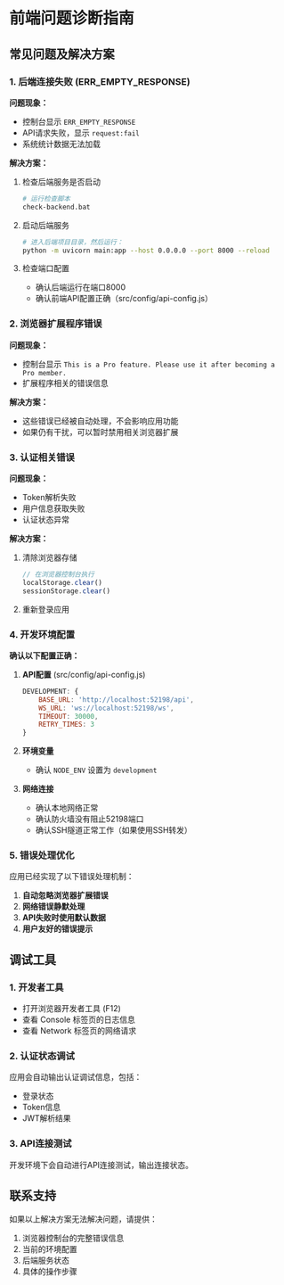 # 前端问题诊断指南

## 常见问题及解决方案

### 1. 后端连接失败 (ERR_EMPTY_RESPONSE)

**问题现象：**
- 控制台显示 `ERR_EMPTY_RESPONSE`
- API请求失败，显示 `request:fail`
- 系统统计数据无法加载

**解决方案：**
1. 检查后端服务是否启动
   ```bash
   # 运行检查脚本
   check-backend.bat
   ```

2. 启动后端服务
   ```bash
   # 进入后端项目目录，然后运行：
   python -m uvicorn main:app --host 0.0.0.0 --port 8000 --reload
   ```

3. 检查端口配置
   - 确认后端运行在端口8000
   - 确认前端API配置正确（src/config/api-config.js）

### 2. 浏览器扩展程序错误

**问题现象：**
- 控制台显示 `This is a Pro feature. Please use it after becoming a Pro member.`
- 扩展程序相关的错误信息

**解决方案：**
- 这些错误已经被自动处理，不会影响应用功能
- 如果仍有干扰，可以暂时禁用相关浏览器扩展

### 3. 认证相关错误

**问题现象：**
- Token解析失败
- 用户信息获取失败
- 认证状态异常

**解决方案：**
1. 清除浏览器存储
   ```javascript
   // 在浏览器控制台执行
   localStorage.clear()
   sessionStorage.clear()
   ```

2. 重新登录应用

### 4. 开发环境配置

**确认以下配置正确：**

1. **API配置** (src/config/api-config.js)
   ```javascript
   DEVELOPMENT: {
       BASE_URL: 'http://localhost:52198/api',
       WS_URL: 'ws://localhost:52198/ws',
       TIMEOUT: 30000,
       RETRY_TIMES: 3
   }
   ```

2. **环境变量**
   - 确认 `NODE_ENV` 设置为 `development`

3. **网络连接**
   - 确认本地网络正常
   - 确认防火墙没有阻止52198端口
   - 确认SSH隧道正常工作（如果使用SSH转发）

### 5. 错误处理优化

应用已经实现了以下错误处理机制：

1. **自动忽略浏览器扩展错误**
2. **网络错误静默处理**
3. **API失败时使用默认数据**
4. **用户友好的错误提示**

## 调试工具

### 1. 开发者工具
- 打开浏览器开发者工具 (F12)
- 查看 Console 标签页的日志信息
- 查看 Network 标签页的网络请求

### 2. 认证状态调试
应用会自动输出认证调试信息，包括：
- 登录状态
- Token信息
- JWT解析结果

### 3. API连接测试
开发环境下会自动进行API连接测试，输出连接状态。

## 联系支持

如果以上解决方案无法解决问题，请提供：
1. 浏览器控制台的完整错误信息
2. 当前的环境配置
3. 后端服务状态
4. 具体的操作步骤
